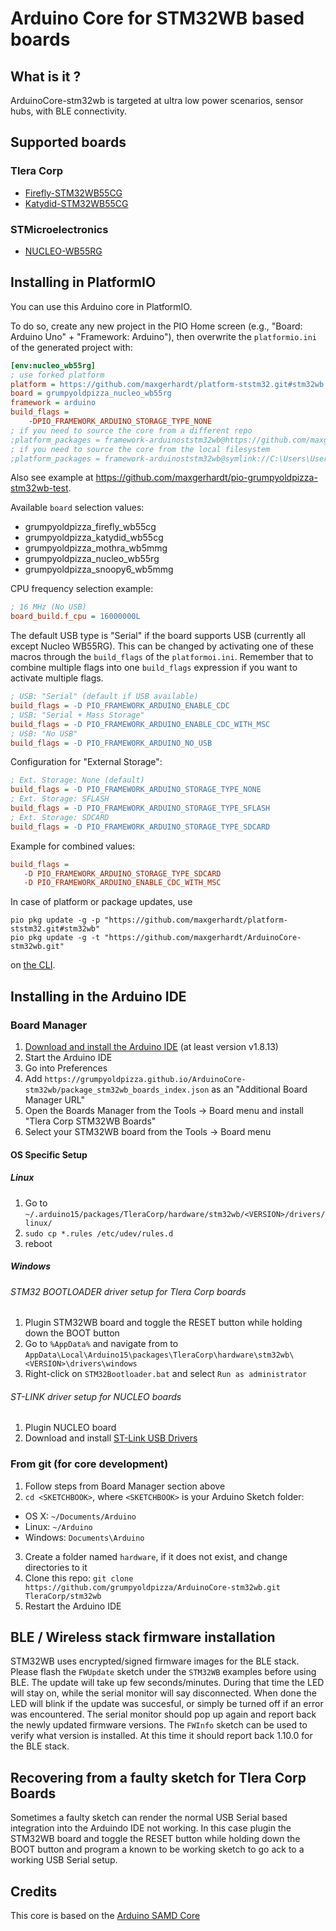 # Arduino Core for STM32WB based boards

## What is it ?

ArduinoCore-stm32wb is targeted at ultra low power scenarios, sensor hubs, with BLE connectivity.


## Supported boards

### Tlera Corp
 * [Firefly-STM32WB55CG](https://www.tindie.com/products/TleraCorp/firefly-ble-development-board)
 * [Katydid-STM32WB55CG](https://www.tindie.com/products/tleracorp/katydid-wearable-ble-sensor-board)

### STMicroelectronics
 * [NUCLEO-WB55RG](https://www.st.com/content/st_com/en/products/evaluation-tools/product-evaluation-tools/stm32-nucleo-expansion-boards/p-nucleo-wb55.html)

## Installing in PlatformIO

You can use this Arduino core in PlatformIO. 

To do so, create any new project in the PIO Home screen (e.g., "Board: Arduino Uno" + "Framework: Arduino"), then overwrite the `platformio.ini` of the generated project with:

```ini
[env:nucleo_wb55rg]
; use forked platform
platform = https://github.com/maxgerhardt/platform-ststm32.git#stm32wb
board = grumpyoldpizza_nucleo_wb55rg
framework = arduino
build_flags = 
    -DPIO_FRAMEWORK_ARDUINO_STORAGE_TYPE_NONE
; if you need to source the core from a different repo
;platform_packages = framework-arduinoststm32wb@https://github.com/maxgerhardt/ArduinoCore-stm32wb.git
; if you need to source the core from the local filesystem
;platform_packages = framework-arduinoststm32wb@symlink://C:\Users\User\Desktop\dev\ArduinoCore-stm32wb
```

Also see example at https://github.com/maxgerhardt/pio-grumpyoldpizza-stm32wb-test.

Available `board` selection values:
* grumpyoldpizza_firefly_wb55cg
* grumpyoldpizza_katydid_wb55cg
* grumpyoldpizza_mothra_wb5mmg
* grumpyoldpizza_nucleo_wb55rg
* grumpyoldpizza_snoopy6_wb5mmg

CPU frequency selection example:
```ini
; 16 MHz (No USB)
board_build.f_cpu = 16000000L
```

The default USB type is "Serial" if the board supports USB (currently all except Nucleo WB55RG).
This can be changed by activating one of these macros through the `build_flags` of the `platformoi.ini`.
Remember that to combine multiple flags into one `build_flags` expression if you want to activate multiple flags.

```ini
; USB: "Serial" (default if USB available)
build_flags = -D PIO_FRAMEWORK_ARDUINO_ENABLE_CDC
; USB: "Serial + Mass Storage"
build_flags = -D PIO_FRAMEWORK_ARDUINO_ENABLE_CDC_WITH_MSC
; USB: "No USB"
build_flags = -D PIO_FRAMEWORK_ARDUINO_NO_USB
```

Configuration for "External Storage":

```ini
; Ext. Storage: None (default)
build_flags = -D PIO_FRAMEWORK_ARDUINO_STORAGE_TYPE_NONE
; Ext. Storage: SFLASH
build_flags = -D PIO_FRAMEWORK_ARDUINO_STORAGE_TYPE_SFLASH
; Ext. Storage: SDCARD
build_flags = -D PIO_FRAMEWORK_ARDUINO_STORAGE_TYPE_SDCARD
```

Example for combined values:
```ini
build_flags = 
   -D PIO_FRAMEWORK_ARDUINO_STORAGE_TYPE_SDCARD
   -D PIO_FRAMEWORK_ARDUINO_ENABLE_CDC_WITH_MSC
```

In case of platform or package updates, use
```
pio pkg update -g -p "https://github.com/maxgerhardt/platform-ststm32.git#stm32wb"
pio pkg update -g -t "https://github.com/maxgerhardt/ArduinoCore-stm32wb.git"
```

on [the CLI](https://docs.platformio.org/en/stable/integration/ide/vscode.html#platformio-core-cli).

## Installing in the Arduino IDE

### Board Manager

 1. [Download and install the Arduino IDE](https://www.arduino.cc/en/Main/Software) (at least version v1.8.13)
 2. Start the Arduino IDE
 3. Go into Preferences
 4. Add `https://grumpyoldpizza.github.io/ArduinoCore-stm32wb/package_stm32wb_boards_index.json` as an "Additional Board Manager URL"
 5. Open the Boards Manager from the Tools -> Board menu and install "Tlera Corp STM32WB Boards"
 6. Select your STM32WB board from the Tools -> Board menu

#### OS Specific Setup

##### Linux

 1. Go to `~/.arduino15/packages/TleraCorp/hardware/stm32wb/<VERSION>/drivers/linux/`
 2. `sudo cp *.rules /etc/udev/rules.d`
 3. reboot

##### Windows

###### STM32 BOOTLOADER driver setup for Tlera Corp boards

 1. Plugin STM32WB board and toggle the RESET button while holding down the BOOT button
 2. Go to `%AppData%` and navigate from to `AppData\Local\Arduino15\packages\TleraCorp\hardware\stm32wb\<VERSION>\drivers\windows`
 3. Right-click on `STM32Bootloader.bat` and select `Run as administrator`

###### ST-LINK driver setup for NUCLEO boards

 1. Plugin NUCLEO board
 2. Download and install [ST-Link USB Drivers](http://www.st.com/en/embedded-software/stsw-link009.html)

### From git (for core development)

 1. Follow steps from Board Manager section above
 2. `cd <SKETCHBOOK>`, where `<SKETCHBOOK>` is your Arduino Sketch folder:
  * OS X: `~/Documents/Arduino`
  * Linux: `~/Arduino`
  * Windows: `Documents\Arduino`
 3. Create a folder named `hardware`, if it does not exist, and change directories to it
 4. Clone this repo: `git clone https://github.com/grumpyoldpizza/ArduinoCore-stm32wb.git TleraCorp/stm32wb`
 5. Restart the Arduino IDE

## BLE / Wireless stack firmware installation

 STM32WB uses encrypted/signed firmware images for the BLE stack. Please flash the `FWUpdate` sketch under the `STM32WB` examples before using BLE. The update will take up few seconds/minutes. During that time the LED will stay on, while the serial monitor will say disconnected. When done the LED will blink if the update was succesful, or simply be turned off if an error was encountered. The serial monitor should pop up again and report back the newly updated firmware versions. The `FWInfo` sketch can be used to verify what version is installed. At this time it should report back 1.10.0 for the BLE stack.

## Recovering from a faulty sketch for Tlera Corp Boards

 Sometimes a faulty sketch can render the normal USB Serial based integration into the Arduindo IDE not working. In this case plugin the STM32WB board and toggle the RESET button while holding down the BOOT button and program a known to be working sketch to go ack to a working USB Serial setup.

## Credits

This core is based on the [Arduino SAMD Core](https://github.com/arduino/ArduinoCore-samd)

